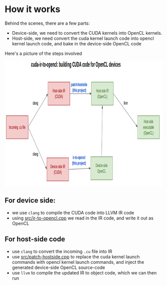 # How it works

Behind the scenes, there are a few parts:
- Device-side, we need to convert the CUDA kernels into OpenCL kernels.
- Host-side, we need convert the cuda kernel launch code into opencl kernel launch code, and bake in the device-side OpenCL code

Here's a picture of the steps involved

<img src="img/cudairtoopenclarchitecture6.png?raw=true" width="900" height="400" />

## For device side:

- we use `clang` to compile the CUDA code into LLVM IR code
- using [src/ir-to-opencl.cpp](https://github.com/hughperkins/Coriander/tree/master/src/ir-to-opencl.cpp) we read in the IR code, and write it out as OpenCL

## For host-side code

- use `clang` to convert the incoming `.cu` file into IR
- use [src/patch-hostside.cpp](https://github.com/hughperkins/Coriander/tree/master/src/patch-hostside.cpp) to replace the cuda kernel launch commands with opencl kernel launch commands, and inject the generated device-side OpenCL source-code
- use `llvm` to compile the updated IR to object code, which we can then run
